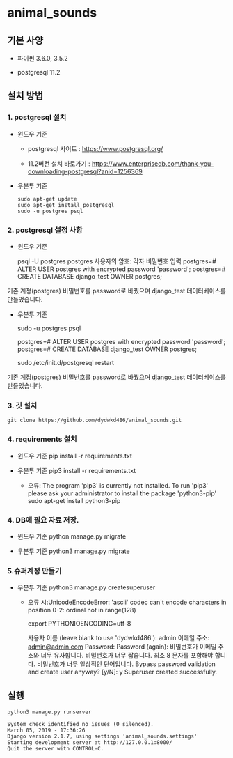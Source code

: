 # animal_sounds

## 기본 사양

- 파이썬 3.6.0, 3.5.2

- postgresql 11.2

## 설치 방법
### 1. postgresql 설치
- 윈도우 기준
    - postgresql 사이트 : https://www.postgresql.org/
  
    - 11.2버전 설치 바로가기 : https://www.enterprisedb.com/thank-you-downloading-postgresql?anid=1256369

- 우분투 기준
 
    ```
    sudo apt-get update
    sudo apt-get install postgresql
    sudo -u postgres psql
    ```


### 2. postgresql 설정 사항
- 윈도우 기준

	psql -U postgres
	postgres 사용자의 암호: 각자 비밀번호 입력 
	postgres=# ALTER USER postgres with encrypted password 'password';
	postgres=# CREATE DATABASE django_test OWNER postgres;

기존 계정(postgres) 비밀번호를 password로 바꿨으며 django_test 데이터베이스를 만들었습니다.

- 우분투 기준

	sudo -u postgres psql

	postgres=# ALTER USER postgres with encrypted password 'password';
	postgres=# CREATE DATABASE django_test OWNER postgres;

	sudo /etc/init.d/postgresql restart

기존 계정(postgres) 비밀번호를 password로 바꿨으며 django_test 데이터베이스를 만들었습니다.

### 3. 깃 설치
	git clone https://github.com/dydwkd486/animal_sounds.git

### 4. requirements 설치
- 윈도우 기준
	pip install -r requirements.txt

- 우분투 기준
	pip3 install -r requirements.txt

   - 오류: The program 'pip3' is currently not installed. To run 'pip3' please ask your administrator to install the  package 'python3-pip'
	sudo apt-get install python3-pip

### 4. DB에 필요 자료 저장.
- 윈도우 기준
	python manage.py migrate

- 우분투 기준
	python3 manage.py migrate

### 5.슈퍼계정 만들기
- 우분투 기준
	python3 manage.py createsuperuser

  - 오류 시:UnicodeEncodeError: 'ascii' codec can't encode characters in position 0-2: ordinal not in range(128)

	export PYTHONIOENCODING=utf-8

	사용자 이름 (leave blank to use 'dydwkd486'): admin
	이메일 주소: admin@admin.com
	Password: 
	Password (again): 
	비밀번호가 이메일 주소와 너무 유사합니다.
	비밀번호가 너무 짧습니다. 최소 8 문자를 포함해야 합니다.
	비밀번호가 너무 일상적인 단어입니다.
	Bypass password validation and create user anyway? [y/N]: y
	Superuser created successfully.

## 실행
	python3 manage.py runserver

	System check identified no issues (0 silenced).
	March 05, 2019 - 17:36:26
	Django version 2.1.7, using settings 'animal_sounds.settings'
	Starting development server at http://127.0.0.1:8000/
	Quit the server with CONTROL-C.
